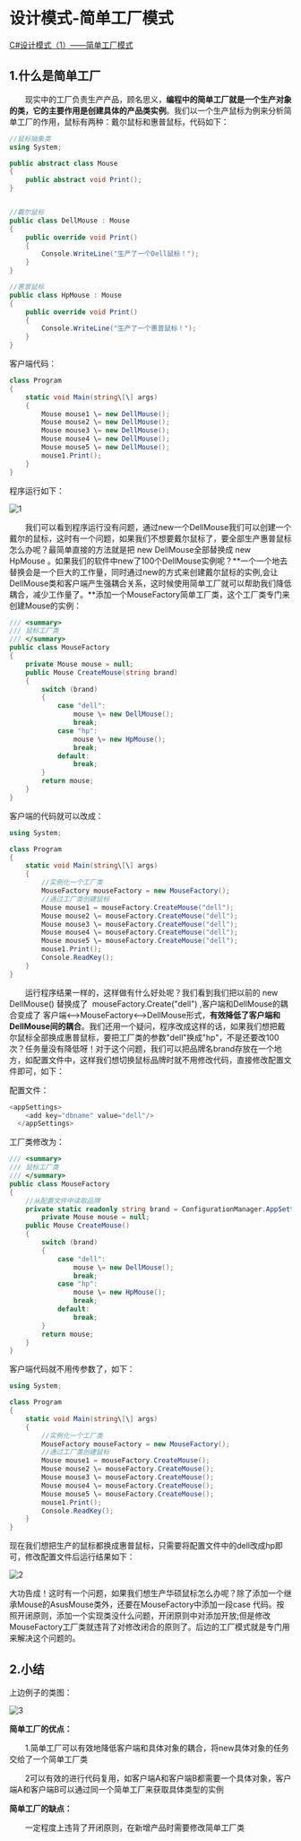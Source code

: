 # 设计模式-简单工厂模式

[C#设计模式（1）——简单工厂模式](https://www.cnblogs.com/wyy1234/p/9978389.html)

## 1.什么是简单工厂

　　现实中的工厂负责生产产品，顾名思义，**编程中的简单工厂就是一个生产对象的类，它的主要作用是创建具体的产品类实例**。我们以一个生产鼠标为例来分析简单工厂的作用，鼠标有两种：戴尔鼠标和惠普鼠标，代码如下：

```C#
//鼠标抽象类
using System;

public abstract class Mouse
{
    public abstract void Print();
}


//戴尔鼠标
public class DellMouse : Mouse
{
    public override void Print()
    {
        Console.WriteLine("生产了一个Dell鼠标！");
    }
}

//惠普鼠标
public class HpMouse : Mouse
{
    public override void Print()
    {
        Console.WriteLine("生产了一个惠普鼠标！");
    }
}
```

客户端代码：

```C#
class Program
{
    static void Main(string\[\] args)
    {
        Mouse mouse1 \= new DellMouse();
        Mouse mouse2 \= new DellMouse();
        Mouse mouse3 \= new DellMouse();
        Mouse mouse4 \= new DellMouse();
        Mouse mouse5 \= new DellMouse();
        mouse1.Print();
    }
}
```

程序运行如下：

![1](https://img2018.cnblogs.com/blog/1007918/201811/1007918-20181119211142090-896526356.png)

　　我们可以看到程序运行没有问题，通过new一个DellMouse我们可以创建一个戴尔的鼠标，这时有一个问题，如果我们不想要戴尔鼠标了，要全部生产惠普鼠标怎么办呢？最简单直接的方法就是把 new DellMouse全部替换成 new HpMouse 。如果我们的软件中new了100个DellMouse实例呢？**一个一个地去替换会是一个巨大的工作量，同时通过new的方式来创建戴尔鼠标的实例,会让DellMouse类和客户端产生强耦合关系，这时候使用简单工厂就可以帮助我们降低耦合，减少工作量了。**添加一个MouseFactory简单工厂类，这个工厂类专门来创建Mouse的实例：

```C#
/// <summary>
/// 鼠标工厂类
/// </summary>
public class MouseFactory
{
    private Mouse mouse = null;
    public Mouse CreateMouse(string brand)
    {
        switch (brand)
        {
            case "dell":
                mouse \= new DellMouse();
                break;
            case "hp":
                mouse \= new HpMouse();
                break;
            default:
                break;
        }
        return mouse;
    }
}
```

客户端的代码就可以改成：

```C#
using System;

class Program
{
    static void Main(string\[\] args)
    {
        //实例化一个工厂类
        MouseFactory mouseFactory = new MouseFactory();
        //通过工厂类创建鼠标
        Mouse mouse1 = mouseFactory.CreateMouse("dell");
        Mouse mouse2 \= mouseFactory.CreateMouse("dell");
        Mouse mouse3 \= mouseFactory.CreateMouse("dell");
        Mouse mouse4 \= mouseFactory.CreateMouse("dell");
        Mouse mouse5 \= mouseFactory.CreateMouse("dell");
        mouse1.Print();
        Console.ReadKey();
    }
}
```

　　运行程序结果一样的，这样做有什么好处呢？我们看到我们把以前的 new DellMouse() 替换成了  mouseFactory.Create("dell") ,客户端和DellMouse的耦合变成了 客户端<-->MouseFactory<-->DellMouse形式，**有效降低了客户端和DellMouse间的耦合**。我们还用一个疑问，程序改成这样的话，如果我们想把戴尔鼠标全部换成惠普鼠标，要把工厂类的参数"dell"换成"hp"，不是还要改100次？任务量没有降低呀！对于这个问题，我们可以把品牌名brand存放在一个地方，如配置文件中，这样我们想切换鼠标品牌时就不用修改代码，直接修改配置文件即可，如下：

配置文件：

```C#
<appSettings>
    <add key="dbname" value="dell"/>
  </appSettings>
```

工厂类修改为：

```C#
/// <summary>
/// 鼠标工厂类
/// </summary>
public class MouseFactory
{
    //从配置文件中读取品牌
    private static readonly string brand = ConfigurationManager.AppSettings\["brand"\];
        private Mouse mouse = null;
    public Mouse CreateMouse()
    {
        switch (brand)
        {
            case "dell":
                mouse \= new DellMouse();
                break;
            case "hp":
                mouse \= new HpMouse();
                break;
            default:
                break;
        }
        return mouse;
    }
}
```

客户端代码就不用传参数了，如下：

```C#
using System;

class Program
{
    static void Main(string\[\] args)
    {
        //实例化一个工厂类
        MouseFactory mouseFactory = new MouseFactory();
        //通过工厂类创建鼠标
        Mouse mouse1 = mouseFactory.CreateMouse();
        Mouse mouse2 \= mouseFactory.CreateMouse();
        Mouse mouse3 \= mouseFactory.CreateMouse();
        Mouse mouse4 \= mouseFactory.CreateMouse();
        Mouse mouse5 \= mouseFactory.CreateMouse();
        mouse1.Print();
        Console.ReadKey();
    }
}
```

现在我们想把生产的鼠标都换成惠普鼠标，只需要将配置文件中的dell改成hp即可，修改配置文件后运行结果如下：

![2](https://img2018.cnblogs.com/blog/1007918/201811/1007918-20181119213110512-2125983005.png)

大功告成！这时有一个问题，如果我们想生产华硕鼠标怎么办呢？除了添加一个继承Mouse的AsusMouse类外，还要在MouseFactory中添加一段case 代码。按照开闭原则，添加一个实现类没什么问题，开闭原则中对添加开放;但是修改MouseFactory工厂类就违背了对修改闭合的原则了。后边的工厂模式就是专门用来解决这个问题的。

## 2.小结

上边例子的类图：

![3](https://img2018.cnblogs.com/blog/1007918/201811/1007918-20181119214242669-1329373195.png)

**简单工厂的优点：**

　　1.简单工厂可以有效地降低客户端和具体对象的耦合，将new具体对象的任务交给了一个简单工厂类

　　2可以有效的进行代码复用，如客户端A和客户端B都需要一个具体对象，客户端A和客户端B可以通过同一个简单工厂来获取具体类型的实例

**简单工厂的缺点：**

　　一定程度上违背了开闭原则，在新增产品时需要修改简单工厂类
